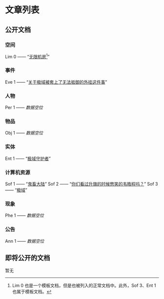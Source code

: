 # 文章列表

## 公开文档

### 空间

Lim 0 —— “[无限机房](/articles/lim-0)[^1]”

### 事件

Eve 1 —— “[关于极域被套上了无法抵御的外挂这件事](/articles/eve-1)”

### 人物

Per 1 —— *数据空位*

### 物品

Obj 1 —— *数据空位*

### 实体

Ent 1 —— “[极域守护者](/articles/ent-1)”

### 计算机资源

Sof 1 —— “[鬼畜大陆](/articles/sof-1)”
Sof 2 —— “[你们看过升旗的时候憋笑的韦皓程吗？](/articles/sof-2)”
Sof 3 —— “[极域](/articles/sof-3)”

### 现象

Phe 1 —— *数据空位*

### 公告

Ann 1 —— *数据空位*

## 即将公开的文档

暂无

[^1]: Lim 0 也是一个模板文档，但是也被列入的正常文档中。此外，Sof 3、Ent 1 也属于模板文档。
